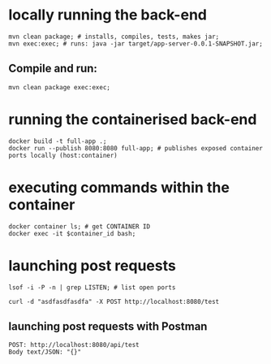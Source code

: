 # locally running the back-end

```
mvn clean package; # installs, compiles, tests, makes jar;
mvn exec:exec; # runs: java -jar target/app-server-0.0.1-SNAPSHOT.jar;
```

## Compile and run:

```
mvn clean package exec:exec;
```

# running the containerised back-end

```
docker build -t full-app .;
docker run --publish 8080:8080 full-app; # publishes exposed container ports locally (host:container)
```

# executing commands within the container

```
docker container ls; # get CONTAINER ID
docker exec -it $container_id bash;
```

# launching post requests

```
lsof -i -P -n | grep LISTEN; # list open ports
```

```
curl -d "asdfasdfasdfa" -X POST http://localhost:8080/test
```

## launching post requests with Postman

```
POST: http://localhost:8080/api/test
Body text/JSON: "{}"
```